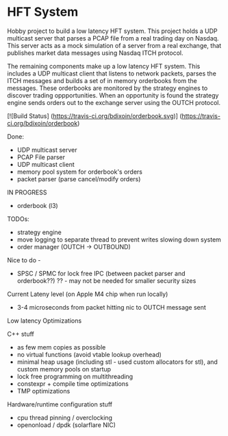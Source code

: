HFT System
=========
Hobby project to build a low latency HFT system.
This project holds a UDP multicast server that parses a PCAP file from a real trading day on Nasdaq. This server acts as a mock simulation of a server from a real exchange, that publishes market data messages using Nasdaq ITCH protocol.

The remaining components make up a low latency HFT system. This includes a UDP multicast client that listens to network packets, parses
the ITCH messages and builds a set of in memory orderbooks from the messages. These orderbooks are monitored by the strategy engines
to discover trading oppportunities. When an opportunity is found the strategy engine sends orders out to the exchange server using the OUTCH
protocol.

[![Build Status]
    (https://travis-ci.org/bdixoin/orderbook.svg)]
    (https://travis-ci.org/bdixoin/orderbook)

Done:
- UDP multicast server
- PCAP File parser
- UDP multicast client
- memory pool system for orderbook's orders
- packet parser (parse cancel/modify orders)

IN PROGRESS
- orderbook (l3)


TODOs:

- strategy engine
- move logging to separate thread to prevent writes slowing down system
- order manager (OUTCH -> OUTBOUND)

Nice to do - 

- SPSC / SPMC for lock free IPC (between packet parser and orderbook??) ?? - may not be needed for smaller security sizes

Current Lateny level (on Apple M4 chip when run locally)

- 3-4 microseconds from packet hitting nic to OUTCH message sent

Low latency Optimizations

C++ stuff

- as few mem copies as possible
- no virtual functions (avoid vtable lookup overhead)
- minimal heap usage (including stl - used custom allocators for stl), and custom memory pools on startup
- lock free programming on multithreading
- constexpr + compile time optimizations
- TMP optimizations

Hardware/runtime configuration stuff

- cpu thread pinning / overclocking
- openonload / dpdk (solarflare NIC)

